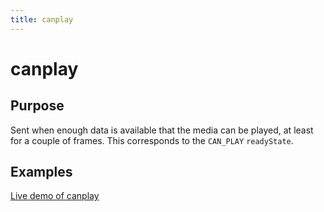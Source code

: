 ```yaml
---
title: canplay
---
```

# canplay #

## Purpose ##

Sent when enough data is available that the media can be played, at least for a couple of frames. This corresponds to the `CAN_PLAY` `readyState`.

## Examples ##

[Live demo of canplay](http://jsfiddle.net/popcornjs/W8A62/)

